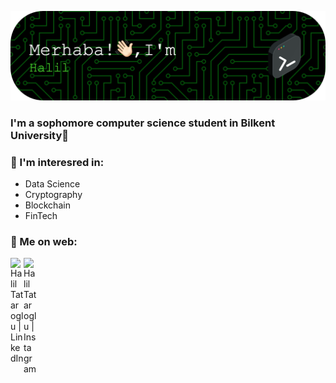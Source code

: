 ![Header](./halil.png)
<h3 align="left">
I'm a sophomore computer science student in Bilkent University🏫
</h3> 

### 🌱 I'm interesred in:
- Data Science
- Cryptography
- Blockchain
- FinTech
### 🤝 Me on web:
<a href="https://www.linkedin.com/in/halil-tataroglu/"><img align="left" src="https://raw.githubusercontent.com/yushi1007/yushi1007/main/images/linkedin.svg" alt="Halil Tataroglu | LinkedIn" width="21px"/></a>
<a href="https://instagram.com/halil_t21"><img align="left" src="https://raw.githubusercontent.com/yushi1007/yushi1007/main/images/instagram.svg" alt="Halil Tataroglu | Instagram" width="21px"/></a>
</br>
